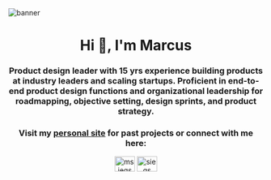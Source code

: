 <img src="https://user-images.githubusercontent.com/799747/215345939-72856c48-c9a5-4070-9efe-c70be7d719a3.png" alt="banner">

<h1 align="center">Hi 👋, I'm Marcus</h1>
<h3 align="center">Product design leader with 15 yrs experience building products at industry leaders and scaling startups. Proficient in end-to-end product design functions and organizational leadership for roadmapping, objective setting, design sprints, and product strategy.</h3>

<h3 align="center">

Visit my [personal site](https://sie.gs/) for past projects or connect with me here:</h3>

<p align="center">
<a href="https://twitter.com/msiegs" target="blank"><img align="center" src="https://raw.githubusercontent.com/rahuldkjain/github-profile-readme-generator/master/src/images/icons/Social/twitter.svg" alt="msiegs" height="30" width="40" /></a>
<a href="https://linkedin.com/in/siegs" target="blank"><img align="center" src="https://raw.githubusercontent.com/rahuldkjain/github-profile-readme-generator/master/src/images/icons/Social/linked-in-alt.svg" alt="siegs" height="30" width="40" /></a>
</p>
